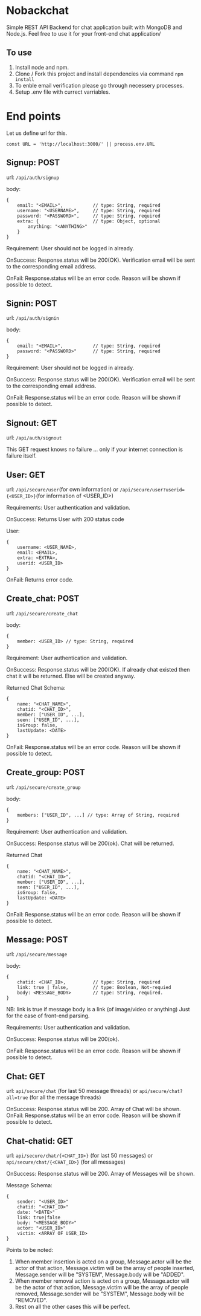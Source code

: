 # Nobackchat
Simple REST API Backend for chat application built with MongoDB and Node.js. Feel free to use it for your front-end chat application/

## To use
1. Install node and npm.
2. Clone / Fork this project and install dependencies via command ```npm install```
3. To enble email verification please go through necessery processes. 
4. Setup .env file with currect varriables.

# End points
Let us define url for this.

```const URL = 'http://localhost:3000/' || process.env.URL```

## Signup: POST
url: `/api/auth/signup`

body: 
```
{
    email: "<EMAIL>",           // type: String, required
    username: "<USERNAME>",     // type: String, required
    password: "<PASSWORD>",     // type: String, required
    extra: {                    // type: Object, optional
        anything: "<ANYTHING>"
    }
}
```
Requirement: User should not be logged in already.

OnSuccess: Response.status will be 200(OK). Verification email will be sent to the corresponding email address.

OnFail: Response.status will be an error code. Reason will be shown if possible to detect.

## Signin: POST
url: `/api/auth/signin`

body:
```
{
    email: "<EMAIL>",           // type: String, required
    password: "<PASSWORD>"      // type: String, required
}
```

Requirement: User should not be logged in already.

OnSuccess: Response.status will be 200(OK). Verification email will be sent to the corresponding email address.

OnFail: Response.status will be an error code. Reason will be shown if possible to detect.

## Signout: GET
url: `/api/auth/signout`

This GET request knows no failure ... only if your internet connection is failure itself.

## User: GET
url: `/api/secure/user`(for own information) or `/api/secure/user?userid={<USER_ID>}`(for information of <USER_ID>)

Requirements: User authentication and validation.

OnSuccess: Returns User with 200 status code

User:
```
{
    username: <USER_NAME>,
    email: <EMAIL>,
    extra: <EXTRA>,
    userid: <USER_ID>
}
```

OnFail: Returns error code.

## Create_chat: POST
url: `/api/secure/create_chat`

body:
```
{
    member: <USER_ID> // type: String, required
}
```
Requirement: User authentication and validation.

OnSuccess: Response.status will be 200(OK). If already chat existed then chat it will be returned. Else will be created anyway.

Returned Chat Schema:
```
{
    name: "<CHAT_NAME>",
    chatid: "<CHAT_ID>",
    member: ["USER_ID", ...],
    seen: ["USER_ID", ...],
    isGroup: false,
    lastUpdate: <DATE>
}
```

OnFail: Response.status will be an error code. Reason will be shown if possible to detect.

## Create_group: POST
url: `/api/secure/create_group`

body:
```
{
    members: ["USER_ID", ...] // type: Array of String, required
}
```
Requirement: User authentication and validation.

OnSuccess: Response.status will be 200(ok). Chat will be returned.

Returned Chat
```
{
    name: "<CHAT_NAME>",
    chatid: "<CHAT_ID>",
    member: ["USER_ID", ...],
    seen: ["USER_ID", ...],
    isGroup: false,
    lastUpdate: <DATE>
}
```
OnFail: Response.status will be an error code. Reason will be shown if possible to detect.

## Message: POST
url: `/api/secure/message`

body:
```
{
    chatid: <CHAT_ID>,          // type: String, required
    link: true | false,         // type: Boolean, Not-requied
    body: <MESSAGE_BODY>        // type: String, required.
}
```
NB: link is true if message body is a link (of image/video or anything) Just for the ease of front-end parsing.

Requirements: User authentication and validation.

OnSuccess: Response.status will be 200(ok). 

OnFail: Response.status will be an error code. Reason will be shown if possible to detect.

## Chat: GET
url: `api/secure/chat` (for last 50 message threads) or `api/secure/chat?all=true` (for all the message threads)

OnSuccess: Response.status will be 200. Array of Chat will be shown.
OnFail: Response.status will be an error code. Reason will be shown if possible to detect.

## Chat-chatid: GET
url: `api/secure/chat/{<CHAT_ID>}` (for last 50 messages) or `api/secure/chat/{<CHAT_ID>}` (for all messages)

OnSuccess: Response.status will be 200. Array of Messages will be shown.

Message Schema:
```
{
    sender: "<USER_ID>"
    chatid: "<CHAT_ID>"
    date: "<DATE>"
    link: true|false
    body: "<MESSAGE_BODY>"
    actor: "<USER_ID>"
    victim: <ARRAY OF USER_ID>
}
```
Points to be noted:
1. When member insertion is acted on a group, Message.actor will be the actor of that action, Message.victim will be the array of people inserted, Message.sender will be "SYSTEM", Message.body will be "ADDED".
2. When member removal action is acted on a group, Message.actor will be the actor of that action, Message.victim will be the array of people removed, Message.sender will be "SYSTEM", Message.body will be "REMOVED".
3. Rest on all the other cases this will be perfect.